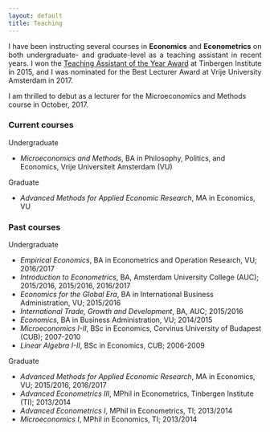 ```yaml
---
layout: default
title: Teaching
---
```


<p align = "justify"> I have been instructing several courses in <b>Economics</b> and <b>Econometrics</b> on both undergraduate- and graduate-level as a teaching assistant in recent years. I won the <a href = "http://www.tinbergen.nl/student-council/teaching-assistant-and-lecturer-of-the-year/">Teaching Assistant of the Year Award</a> at Tinbergen Institute in 2015, and I was nominated for the Best Lecturer Award at Vrije University Amsterdam in 2017. </p> 
I am thrilled to debut as a lecturer for the Microeconomics and Methods course in October, 2017.

### **Current courses**
Undergraduate
  * *Microeconomics and Methods*, BA in Philosophy, Politics, and Economics, Vrije Universiteit Amsterdam (VU)  
  
Graduate 
  * *Advanced Methods for Applied Economic Research*, MA in Economics, VU

### **Past courses**
Undergraduate
  * *Empirical Economics*, BA in Econometrics and Operation Research, VU; 2016/2017  
  * *Introduction to Econometrics*, BA, Amsterdam University College (AUC); 2015/2016, 2015/2016, 2016/2017
  * *Economics for the Global Era*, BA in International Business Administration, VU; 2015/2016
  * *International Trade, Growth and Development*, BA, AUC; 2015/2016
  * *Economics*, BA in Business Administration, VU; 2014/2015
  * *Microeconomics I-II*, BSc in Economics, Corvinus University of Budapest (CUB); 2007-2010
  * *Linear Algebra I-II*, BSc in Economics, CUB; 2006-2009
  
Graduate 
  * *Advanced Methods for Applied Economic Research*, MA in Economics, VU; 2015/2016, 2016/2017
  * *Advanced Econometrics III*, MPhil in Econometrics, Tinbergen Institute (TI); 2013/2014
  * *Advanced Econometrics I*, MPhil in Econometrics, TI; 2013/2014
  * *Microeconomics I*, MPhil in Economics, TI; 2013/2014

